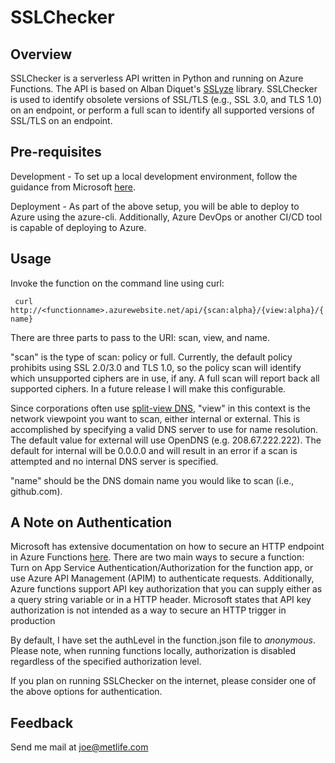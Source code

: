 # SSLChecker

## Overview

SSLChecker is a serverless API written in Python and running on Azure Functions. The API is based on Alban Diquet's [SSLyze](https://github.com/nabla-c0d3/sslyze) library. SSLChecker is used to identify obsolete versions of SSL/TLS (e.g., SSL 3.0, and TLS 1.0) on an endpoint, or perform a full scan to identify all supported versions of SSL/TLS on an endpoint.

## Pre-requisites

Development - To set up a local development environment, follow the guidance from Microsoft [here](https://docs.microsoft.com/en-us/dazure/azure-functions/functions-create-first-function-python?tabs=bash%2Cbrowser).

Deployment - As part of the above setup, you will be able to deploy to Azure using the azure-cli. Additionally, Azure DevOps or another CI/CD tool is capable of deploying to Azure.

## Usage

Invoke the function on the command line using curl:

``` curl http://<functionname>.azurewebsite.net/api/{scan:alpha}/{view:alpha}/{name}```

There are three parts to pass to the URI: scan, view, and name.

"scan" is the type of scan: policy or full. Currently, the default policy prohibits using SSL 2.0/3.0 and TLS 1.0, so the policy scan will identify which unsupported ciphers are in use, if any. A full scan will report back all supported ciphers. In a future release I will make this configurable.

Since corporations often use [split-view DNS](https://en.wikipedia.org/wiki/Split-horizon_DNS), "view" in this context is the network viewpoint you want to scan, either internal or external. This is accomplished by specifying a valid DNS server to use for name resolution. The default value for external will use OpenDNS (e.g. 208.67.222.222). The default for internal will be 0.0.0.0 and will result in an error if a scan is attempted and no internal DNS server is specified.

"name" should be the DNS domain name you would like to scan (i.e., github.com).

## A Note on Authentication

Microsoft has extensive documentation on how to secure an HTTP endpoint in Azure Functions [here](https://docs.microsoft.com/en-us/azure/azure-functions/functions-bindings-http-webhook-trigger?tabs=csharp#secure-an-http-endpoint-in-production). There are two main ways to secure a function: Turn on App Service Authentication/Authorization for the function app, or use Azure API Management (APIM) to authenticate requests. Additionally, Azure functions support API key authorization that you can supply either as a query string variable or in a HTTP header. Microsoft states that API key authorization is not intended as a way to secure an HTTP trigger in production

By default, I have set the authLevel in the function.json file to *anonymous*. Please note, when running functions locally, authorization is disabled regardless of the specified authorization level.

If you plan on running SSLChecker on the internet, please consider one of the above options for authentication.

## Feedback

Send me mail at joe@metlife.com